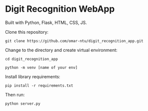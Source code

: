 # Digit Recognition WebApp
Built with Python, Flask, HTML, CSS, JS.

Clone this repository:

`git clone https://github.com/omar-ntu/digit_recognition_app.git`

Change to the directory and create virtual environment:

`cd digit_recognition_app`

`python -m venv [name of your env]`

Install library requirements:

`pip install -r requirements.txt`

Then run:

`python server.py`
